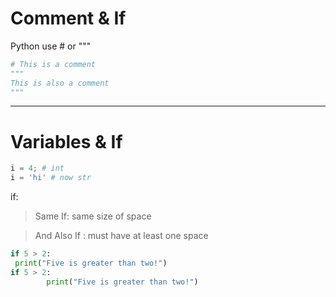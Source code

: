 # Comment & If
Python use # or """
```py
# This is a comment
"""
This is also a comment
"""
```
-------------
# Variables & If
```py
i = 4; # int
i = 'hi' # now str
```
if:
> Same If: same size of space

> And Also If :
> must have at least one space
```py
if 5 > 2:
 print("Five is greater than two!") 
if 5 > 2:
        print("Five is greater than two!") 
```
